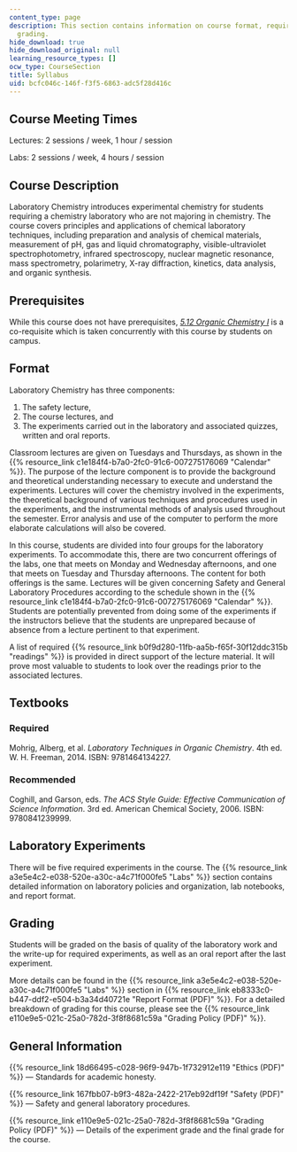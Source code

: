 ```yaml
---
content_type: page
description: This section contains information on course format, requirements, and
  grading.
hide_download: true
hide_download_original: null
learning_resource_types: []
ocw_type: CourseSection
title: Syllabus
uid: bcfc046c-146f-f3f5-6863-adc5f28d416c
---
```


Course Meeting Times
--------------------

Lectures: 2 sessions / week, 1 hour / session

Labs: 2 sessions / week, 4 hours / session

Course Description
------------------

Laboratory Chemistry introduces experimental chemistry for students requiring a chemistry laboratory who are not majoring in chemistry. The course covers principles and applications of chemical laboratory techniques, including preparation and analysis of chemical materials, measurement of pH, gas and liquid chromatography, visible-ultraviolet spectrophotometry, infrared spectroscopy, nuclear magnetic resonance, mass spectrometry, polarimetry, X-ray diffraction, kinetics, data analysis, and organic synthesis.

Prerequisites
-------------

While this course does not have prerequisites, [_5.12 Organic Chemistry I_](/courses/5-12-organic-chemistry-i-spring-2005) is a co-requisite which is taken concurrently with this course by students on campus.

Format
------

Laboratory Chemistry has three components:

1.  The safety lecture,
2.  The course lectures, and
3.  The experiments carried out in the laboratory and associated quizzes, written and oral reports.

Classroom lectures are given on Tuesdays and Thursdays, as shown in the {{% resource_link c1e184f4-b7a0-2fc0-91c6-007275176069 "Calendar" %}}. The purpose of the lecture component is to provide the background and theoretical understanding necessary to execute and understand the experiments. Lectures will cover the chemistry involved in the experiments, the theoretical background of various techniques and procedures used in the experiments, and the instrumental methods of analysis used throughout the semester. Error analysis and use of the computer to perform the more elaborate calculations will also be covered.

In this course, students are divided into four groups for the laboratory experiments. To accommodate this, there are two concurrent offerings of the labs, one that meets on Monday and Wednesday afternoons, and one that meets on Tuesday and Thursday afternoons. The content for both offerings is the same. Lectures will be given concerning Safety and General Laboratory Procedures according to the schedule shown in the {{% resource_link c1e184f4-b7a0-2fc0-91c6-007275176069 "Calendar" %}}. Students are potentially prevented from doing some of the experiments if the instructors believe that the students are unprepared because of absence from a lecture pertinent to that experiment.

A list of required {{% resource_link b0f9d280-11fb-aa5b-f65f-30f12ddc315b "readings" %}} is provided in direct support of the lecture material. It will prove most valuable to students to look over the readings prior to the associated lectures.

Textbooks
---------

### Required

Mohrig, Alberg, et al. _Laboratory Techniques in Organic Chemistry_. 4th ed. W. H. Freeman, 2014. ISBN: 9781464134227.

### Recommended

Coghill, and Garson, eds. _The ACS Style Guide: Effective Communication of Science Information_. 3rd ed. American Chemical Society, 2006. ISBN: 9780841239999.

Laboratory Experiments
----------------------

There will be five required experiments in the course. The {{% resource_link a3e5e4c2-e038-520e-a30c-a4c71f000fe5 "Labs" %}} section contains detailed information on laboratory policies and organization, lab notebooks, and report format.

Grading
-------

Students will be graded on the basis of quality of the laboratory work and the write-up for required experiments, as well as an oral report after the last experiment.

More details can be found in the {{% resource_link a3e5e4c2-e038-520e-a30c-a4c71f000fe5 "Labs" %}} section in {{% resource_link eb8333c0-b447-ddf2-e504-b3a34d40721e "Report Format (PDF)" %}}. For a detailed breakdown of grading for this course, please see the {{% resource_link e110e9e5-021c-25a0-782d-3f8f8681c59a "Grading Policy (PDF)" %}}.

General Information
-------------------

{{% resource_link 18d66495-c028-96f9-947b-1f732912e119 "Ethics (PDF)" %}} — Standards for academic honesty.

{{% resource_link 167fbb07-b9f3-482a-2422-217eb92df19f "Safety (PDF)" %}} — Safety and general laboratory procedures.

{{% resource_link e110e9e5-021c-25a0-782d-3f8f8681c59a "Grading Policy (PDF)" %}} — Details of the experiment grade and the final grade for the course.